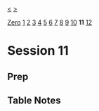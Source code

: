 [<](./Session10.md) [>](./Session12.md)

[Zero](./Session0.md) [1](./Session1.md) [2](./Session2.md) [3](./Session3.md) [4](./Session4.md) [5](./Session5.md) [6](./Session6.md) [7](./Session7.md) [8](./Session8.md) [9](./Session9.md) [10](./Session10.md) **11** [12](./Session12.md)

# Session 11

## Prep

## Table Notes

